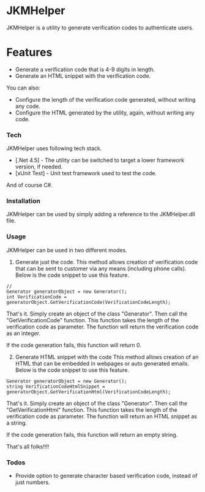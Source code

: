 # JKMHelper


JKMHelper is a utility to generate verification codes to authenticate users. 

# Features

  - Generate a verification code that is 4-9 digits in length.
  - Generate an HTML snippet with the verification code. 
 
You can also:
  - Configure the length of the verification code generated, without writing any code. 
  - Configure the HTML generated by the utility, again, without writing any code. 

### Tech

JKMHelper uses following tech stack.

* [.Net 4.5] - The utility can be switched to target a lower framework version, if needed.
* [xUnit Test] - Unit test framework used to test the code.

And of course C#. 

### Installation

JKMHelper can be used by simply adding a reference to the JKMHelper.dll file. 

### Usage
JKMHelper can be used in two different modes.

1) Generate just the code. 
This method allows creation of verification code that can be sent to customer via any means (including phone calls). 
Below is the code snippet to use this feature. 
```
//
Generator generatorObject = new Generator();
int VerificationCode = generatorObject.GetVerificationCode(VerificationCodeLength);
```
That's it. Simply create an object of the class "Generator". Then call the "GetVerificationCode" function. This function takes the length of the verification code as parameter. The function will return the verification code as an integer. 

If the code generation fails, this function will return 0. 


2) Generate HTML snippet with the code
This method allows creation of an HTML that can be embedded in webpages or auto generated emails. Below is the code snippet to use this feature. 
```
Generator generatorObject = new Generator();
string VerificationCodeHtmlSnippet = generatorObject.GetVerificationHtml(VerificationCodeLength);
```
That's it. Simply create an object of the class "Generator". Then call the "GetVerificationHtml" function. This function takes the length of the verification code as parameter. The function will return an HTML snippet as a string. 

If the code generation fails, this function will return an empty string. 

That's all folks!!!!
### Todos

 - Provide option to generate character based verification code, instead of just numbers.